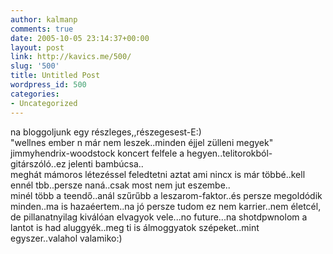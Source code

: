 ```yaml
---
author: kalmanp
comments: true
date: 2005-10-05 23:14:37+00:00
layout: post
link: http://kavics.me/500/
slug: '500'
title: Untitled Post
wordpress_id: 500
categories:
- Uncategorized
---
```


na bloggoljunk egy részleges,,részegesest-E:)  
"wellnes ember n már nem leszek..minden éjjel zülleni megyek"  
jimmyhendrix-woodstock koncert felfele a hegyen..telitorokból-gitárszóló..ez jelenti bambúcsa..  
meghát mámoros létezéssel feledtetni aztat ami nincx is már többé..kell ennél tbb..persze naná..csak most nem jut eszembe..  
minél több a teendő..anál szűrűbb a leszarom-faktor..és persze megoldódik minden..ma is hazaéertem..na jó persze tudom ez nem karrier..nem életcél, de pillanatnyilag kiválóan elvagyok vele...no future...na shotdpwnolom a lantot is had aluggyék..meg ti is álmoggyatok szépeket..mint egyszer..valahol valamiko:)
